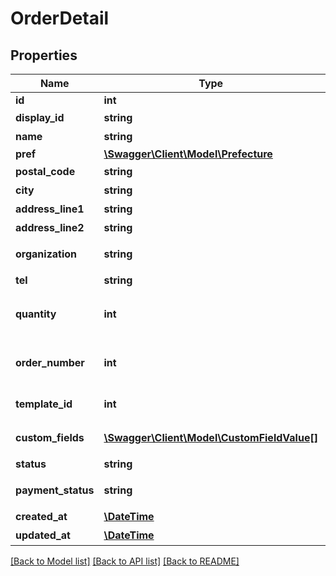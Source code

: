 # OrderDetail

## Properties
Name | Type | Description | Notes
------------ | ------------- | ------------- | -------------
**id** | **int** |  | [optional] 
**display_id** | **string** | 注文明細番号 | [optional] 
**name** | **string** | 配送先:名称 | [optional] 
**pref** | [**\Swagger\Client\Model\Prefecture**](Prefecture.md) |  | [optional] 
**postal_code** | **string** | 配送先:郵便番号 | [optional] 
**city** | **string** | 配送先:市区町村 | [optional] 
**address_line1** | **string** | 配送先:住所1 | [optional] 
**address_line2** | **string** | 配送先:住所2 | [optional] 
**organization** | **string** | 配送先:組織、会社名 | [optional] 
**tel** | **string** | 配送先:電話番号 | [optional] 
**quantity** | **int** | 注文数（total_quantityのシノニム） | [optional] 
**order_number** | **int** | 注文数（total_quantityのシノニム） | [optional] 
**template_id** | **int** | 注文対象のテンプレートID | [optional] 
**custom_fields** | [**\Swagger\Client\Model\CustomFieldValue[]**](CustomFieldValue.md) | 設定した可変領域の値 | [optional] 
**status** | **string** | ステータス | [optional] 
**payment_status** | **string** | 支払決済ステータス | [optional] 
**created_at** | [**\DateTime**](\DateTime.md) | 注文日時 | [optional] 
**updated_at** | [**\DateTime**](\DateTime.md) | 情報更新日時 | [optional] 

[[Back to Model list]](../README.md#documentation-for-models) [[Back to API list]](../README.md#documentation-for-api-endpoints) [[Back to README]](../README.md)


